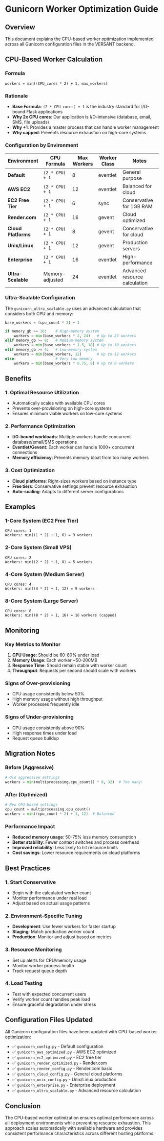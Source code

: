 # Gunicorn Worker Optimization Guide

## Overview
This document explains the CPU-based worker optimization implemented across all Gunicorn configuration files in the VERSANT backend.

## CPU-Based Worker Calculation

### Formula
```
workers = min((CPU_cores * 2) + 1, max_workers)
```

### Rationale
- **Base Formula**: `(2 * CPU cores) + 1` is the industry standard for I/O-bound Flask applications
- **Why 2x CPU cores**: Our application is I/O-intensive (database, email, SMS, file uploads)
- **Why +1**: Provides a master process that can handle worker management
- **Why capped**: Prevents resource exhaustion on high-core systems

### Configuration by Environment

| Environment | CPU Formula | Max Workers | Worker Class | Notes |
|-------------|-------------|-------------|--------------|-------|
| **Default** | `(2 * CPU) + 1` | 8 | eventlet | General purpose |
| **AWS EC2** | `(2 * CPU) + 1` | 12 | eventlet | Balanced for cloud |
| **EC2 Free Tier** | `(2 * CPU) + 1` | 6 | sync | Conservative for 1GB RAM |
| **Render.com** | `(2 * CPU) + 1` | 16 | gevent | Cloud optimized |
| **Cloud Platforms** | `(2 * CPU) + 1` | 8 | gevent | Conservative for cloud |
| **Unix/Linux** | `(2 * CPU) + 1` | 12 | gevent | Production servers |
| **Enterprise** | `(2 * CPU) + 1` | 16 | eventlet | High-performance |
| **Ultra-Scalable** | Memory-adjusted | 24 | eventlet | Advanced resource calculation |

### Ultra-Scalable Configuration
The `gunicorn_ultra_scalable.py` uses an advanced calculation that considers both CPU and memory:

```python
base_workers = (cpu_count * 2) + 1

if memory_gb >= 16:    # High-memory system
    workers = min(base_workers * 2, 24)   # Up to 24 workers
elif memory_gb >= 8:   # Medium-memory system  
    workers = min(base_workers * 1.5, 18) # Up to 18 workers
elif memory_gb >= 4:   # Low-memory system
    workers = min(base_workers, 12)       # Up to 12 workers
else:                  # Very low memory
    workers = min(base_workers * 0.75, 8) # Up to 8 workers
```

## Benefits

### 1. **Optimal Resource Utilization**
- Automatically scales with available CPU cores
- Prevents over-provisioning on high-core systems
- Ensures minimum viable workers on low-core systems

### 2. **Performance Optimization**
- **I/O-bound workloads**: Multiple workers handle concurrent database/email/SMS operations
- **Eventlet/Gevent**: Each worker can handle 1000+ concurrent connections
- **Memory efficiency**: Prevents memory bloat from too many workers

### 3. **Cost Optimization**
- **Cloud platforms**: Right-sizes workers based on instance type
- **Free tiers**: Conservative settings prevent resource exhaustion
- **Auto-scaling**: Adapts to different server configurations

## Examples

### 1-Core System (EC2 Free Tier)
```
CPU cores: 1
Workers: min((1 * 2) + 1, 6) = 3 workers
```

### 2-Core System (Small VPS)
```
CPU cores: 2  
Workers: min((2 * 2) + 1, 8) = 5 workers
```

### 4-Core System (Medium Server)
```
CPU cores: 4
Workers: min((4 * 2) + 1, 12) = 9 workers
```

### 8-Core System (Large Server)
```
CPU cores: 8
Workers: min((8 * 2) + 1, 16) = 16 workers (capped)
```

## Monitoring

### Key Metrics to Monitor
1. **CPU Usage**: Should be 60-80% under load
2. **Memory Usage**: Each worker ~50-200MB
3. **Response Time**: Should remain stable with worker count
4. **Throughput**: Requests per second should scale with workers

### Signs of Over-provisioning
- CPU usage consistently below 50%
- High memory usage without high throughput
- Worker processes frequently idle

### Signs of Under-provisioning  
- CPU usage consistently above 90%
- High response times under load
- Request queue buildup

## Migration Notes

### Before (Aggressive)
```python
# Old aggressive settings
workers = min(multiprocessing.cpu_count() * 8, 32)  # Too many!
```

### After (Optimized)
```python
# New CPU-based settings
cpu_count = multiprocessing.cpu_count()
workers = min((cpu_count * 2) + 1, 12)  # Balanced
```

### Performance Impact
- **Reduced memory usage**: 50-75% less memory consumption
- **Better stability**: Fewer context switches and process overhead
- **Improved reliability**: Less likely to hit resource limits
- **Cost savings**: Lower resource requirements on cloud platforms

## Best Practices

### 1. **Start Conservative**
- Begin with the calculated worker count
- Monitor performance under real load
- Adjust based on actual usage patterns

### 2. **Environment-Specific Tuning**
- **Development**: Use fewer workers for faster startup
- **Staging**: Match production worker count
- **Production**: Monitor and adjust based on metrics

### 3. **Resource Monitoring**
- Set up alerts for CPU/memory usage
- Monitor worker process health
- Track request queue depth

### 4. **Load Testing**
- Test with expected concurrent users
- Verify worker count handles peak load
- Ensure graceful degradation under stress

## Configuration Files Updated

All Gunicorn configuration files have been updated with CPU-based worker optimization:

- ✅ `gunicorn_config.py` - Default configuration
- ✅ `gunicorn_aws_optimized.py` - AWS EC2 optimized  
- ✅ `gunicorn_ec2_optimized.py` - EC2 free tier
- ✅ `gunicorn_render_optimized.py` - Render.com
- ✅ `gunicorn_render_config.py` - Render.com basic
- ✅ `gunicorn_cloud_config.py` - General cloud platforms
- ✅ `gunicorn_unix_config.py` - Unix/Linux production
- ✅ `gunicorn_enterprise.py` - Enterprise deployment
- ✅ `gunicorn_ultra_scalable.py` - Advanced resource calculation

## Conclusion

The CPU-based worker optimization ensures optimal performance across all deployment environments while preventing resource exhaustion. This approach scales automatically with available hardware and provides consistent performance characteristics across different hosting platforms.
